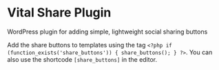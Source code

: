 # Vital Share Plugin

WordPress plugin for adding simple, lightweight social sharing buttons

Add the share buttons to templates using the tag `<?php if (function_exists('share_buttons')) { share_buttons(); } ?>`. You can also use the shortcode `[share_buttons]` in the editor.